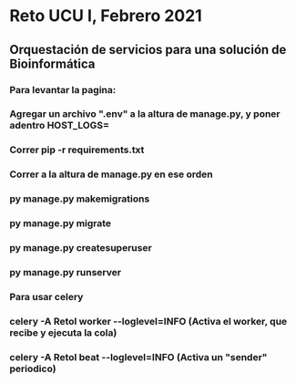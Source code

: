 # Reto UCU I, Febrero 2021

## Orquestación de servicios para una solución de Bioinformática



### Para levantar la pagina:

### Agregar un archivo ".env" a la altura de manage.py, y poner adentro HOST_LOGS=<IP del servidor de greylog>
### Correr pip -r requirements.txt

### Correr a la altura de manage.py en ese orden
###  py manage.py makemigrations
###  py manage.py migrate
###  py manage.py createsuperuser
###  py manage.py runserver


### Para usar celery
### celery -A RetoI worker --loglevel=INFO (Activa el worker, que recibe y ejecuta la cola)
### celery -A RetoI beat --loglevel=INFO (Activa un "sender" periodico)

